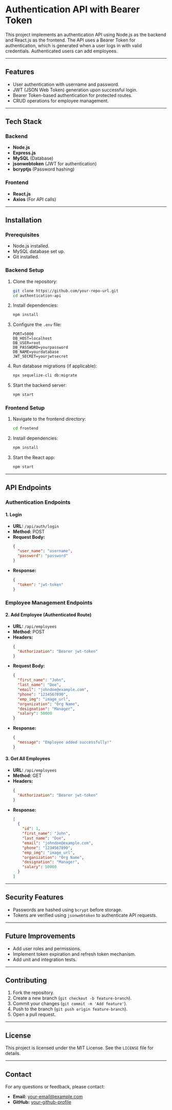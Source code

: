 # Authentication API with Bearer Token

This project implements an authentication API using Node.js as the backend and React.js as the frontend. The API uses a Bearer Token for authentication, which is generated when a user logs in with valid credentials. Authenticated users can add employees.

---

## Features

- User authentication with username and password.
- JWT (JSON Web Token) generation upon successful login.
- Bearer Token-based authentication for protected routes.
- CRUD operations for employee management.

---

## Tech Stack

### Backend
- **Node.js**
- **Express.js**
- **MySQL** (Database)
- **jsonwebtoken** (JWT for authentication)
- **bcryptjs** (Password hashing)

### Frontend
- **React.js**
- **Axios** (For API calls)

---

## Installation

### Prerequisites
- Node.js installed.
- MySQL database set up.
- Git installed.

### Backend Setup
1. Clone the repository:
   ```bash
   git clone https://github.com/your-repo-url.git
   cd authentication-api
   ```

2. Install dependencies:
   ```bash
   npm install
   ```

3. Configure the `.env` file:
   ```env
   PORT=5000
   DB_HOST=localhost
   DB_USER=root
   DB_PASSWORD=yourpassword
   DB_NAME=yourdatabase
   JWT_SECRET=yourjwtsecret
   ```

4. Run database migrations (if applicable):
   ```bash
   npx sequelize-cli db:migrate
   ```

5. Start the backend server:
   ```bash
   npm start
   ```

### Frontend Setup
1. Navigate to the frontend directory:
   ```bash
   cd frontend
   ```

2. Install dependencies:
   ```bash
   npm install
   ```

3. Start the React app:
   ```bash
   npm start
   ```

---

## API Endpoints

### Authentication Endpoints

#### 1. **Login**
- **URL:** `/api/auth/login`
- **Method:** POST
- **Request Body:**
  ```json
  {
    "user_name": "username",
    "password": "password"
  }
  ```
- **Response:**
  ```json
  {
    "token": "jwt-token"
  }
  ```

### Employee Management Endpoints

#### 2. **Add Employee** (Authenticated Route)
- **URL:** `/api/employees`
- **Method:** POST
- **Headers:**
  ```json
  {
    "Authorization": "Bearer jwt-token"
  }
  ```
- **Request Body:**
  ```json
  {
    "first_name": "John",
    "last_name": "Doe",
    "email": "johndoe@example.com",
    "phone": "1234567890",
    "emp_img": "image_url",
    "organization": "Org Name",
    "designation": "Manager",
    "salary": 50000
  }
  ```
- **Response:**
  ```json
  {
    "message": "Employee added successfully!"
  }
  ```

#### 3. **Get All Employees**
- **URL:** `/api/employees`
- **Method:** GET
- **Headers:**
  ```json
  {
    "Authorization": "Bearer jwt-token"
  }
  ```
- **Response:**
  ```json
  [
    {
      "id": 1,
      "first_name": "John",
      "last_name": "Doe",
      "email": "johndoe@example.com",
      "phone": "1234567890",
      "emp_img": "image_url",
      "organization": "Org Name",
      "designation": "Manager",
      "salary": 50000
    }
  ]
  ```

---

## Security Features
- Passwords are hashed using `bcrypt` before storage.
- Tokens are verified using `jsonwebtoken` to authenticate API requests.

---

## Future Improvements
- Add user roles and permissions.
- Implement token expiration and refresh token mechanism.
- Add unit and integration tests.

---

## Contributing
1. Fork the repository.
2. Create a new branch (`git checkout -b feature-branch`).
3. Commit your changes (`git commit -m 'Add feature'`).
4. Push to the branch (`git push origin feature-branch`).
5. Open a pull request.

---

## License
This project is licensed under the MIT License. See the `LICENSE` file for details.

---

## Contact
For any questions or feedback, please contact:
- **Email:** your-email@example.com
- **GitHub:** [your-github-profile](https://github.com/your-github-profile)

